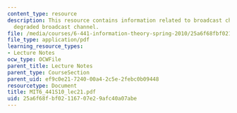 ```yaml
---
content_type: resource
description: This resource contains information related to broadcast channel and gaussian
  degraded broadcast channel.
file: /media/courses/6-441-information-theory-spring-2010/25a6f68fbf02116707e29afc40a07abe_MIT6_441S10_lec21.pdf
file_type: application/pdf
learning_resource_types:
- Lecture Notes
ocw_type: OCWFile
parent_title: Lecture Notes
parent_type: CourseSection
parent_uid: ef9c0e21-7240-00a4-2c5e-2febc0b09448
resourcetype: Document
title: MIT6_441S10_lec21.pdf
uid: 25a6f68f-bf02-1167-07e2-9afc40a07abe
---
```


